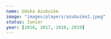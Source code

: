 ```yaml
---
name: Udoka Azubuike
image: "images/players/azubuike2.jpeg"
status: Junior
year: [2016, 2017, 2018, 2019]
---
```

